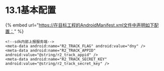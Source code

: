 # 13.1基本配置

{% embed url="https://在目标工程的AndroidManifest.xml文件中声明如下配置：" %}

```text
<!--sdk内部上报服务端-->
<meta-data android:name="R2_TRACK_FLAG" android:value="dny" />
<meta-data android:name="R2_TRACK_APPID" android:value="@string/r2_track_appid" />
<meta-data android:name="R2_TRACK_SECRET_KEY" android:value="@string/r2_track_secret_key" />

```

